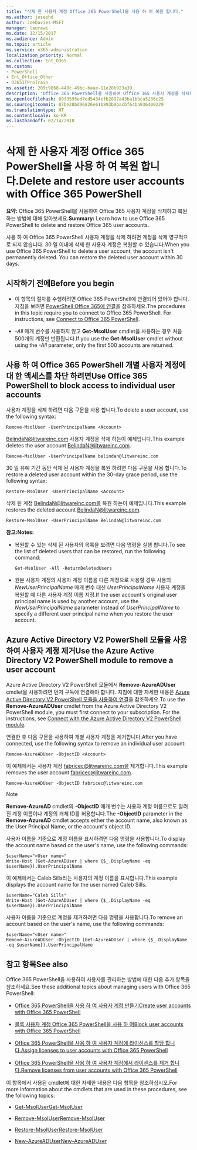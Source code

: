 ```yaml
---
title: "삭제 한 사용자 계정 Office 365 PowerShell을 사용 하 여 복원 합니다."
ms.author: josephd
author: JoeDavies-MSFT
manager: laurawi
ms.date: 12/15/2017
ms.audience: Admin
ms.topic: article
ms.service: o365-administration
localization_priority: Normal
ms.collection: Ent_O365
ms.custom:
- PowerShell
- Ent_Office_Other
- O365ITProTrain
ms.assetid: 209c9868-448c-49bc-baae-11e28b923a39
description: "Office 365 PowerShell을 사용하여 Office 365 사용자 계정을 삭제하고 복원하는 방법에 대해 알아보세요."
ms.openlocfilehash: 09f3595ed7cd5434efb2897a43ba1bbca5286c25
ms.sourcegitcommit: 07be28bd96826e61b893b9bacbf64ba936400229
ms.translationtype: HT
ms.contentlocale: ko-KR
ms.lasthandoff: 02/14/2018
---
```

# <a name="delete-and-restore-user-accounts-with-office-365-powershell"></a><span data-ttu-id="58e4c-103">삭제 한 사용자 계정 Office 365 PowerShell을 사용 하 여 복원 합니다.</span><span class="sxs-lookup"><span data-stu-id="58e4c-103">Delete and restore user accounts with Office 365 PowerShell</span></span>

<span data-ttu-id="58e4c-104">**요약:** Office 365 PowerShell을 사용하여 Office 365 사용자 계정을 삭제하고 복원하는 방법에 대해 알아보세요.</span><span class="sxs-lookup"><span data-stu-id="58e4c-104">**Summary:**  Learn how to use Office 365 PowerShell to delete and restore Office 365 user accounts.</span></span>
  
<span data-ttu-id="58e4c-p101">사용 하 여 Office 365 PowerShell 사용자 계정을 삭제 하려면 계정을 삭제 영구적으로 되지 않습니다. 30 일 이내에 삭제 한 사용자 계정은 복원할 수 있습니다.</span><span class="sxs-lookup"><span data-stu-id="58e4c-p101">When you use Office 365 PowerShell to delete a user account, the account isn't permanently deleted. You can restore the deleted user account within 30 days.</span></span>
  
## <a name="before-you-begin"></a><span data-ttu-id="58e4c-107">시작하기 전에</span><span class="sxs-lookup"><span data-stu-id="58e4c-107">Before you begin</span></span>

- <span data-ttu-id="58e4c-p102">이 항목의 절차를 수행하려면 Office 365 PowerShell에 연결되어 있어야 합니다. 지침을 보려면 [PowerShell Office 365에 연결](connect-to-office-365-powershell.md)을 참조하세요.</span><span class="sxs-lookup"><span data-stu-id="58e4c-p102">The procedures in this topic require you to connect to Office 365 PowerShell. For instructions, see [Connect to Office 365 PowerShell](connect-to-office-365-powershell.md).</span></span>
    
- <span data-ttu-id="58e4c-110">_-All_ 매개 변수를 사용하지 않고 **Get-MsolUser** cmdlet을 사용하는 경우 처음 500개의 계정만 반환됩니다.</span><span class="sxs-lookup"><span data-stu-id="58e4c-110">If you use the **Get-MsolUser** cmdlet without using the _-All_ parameter, only the first 500 accounts are returned.</span></span>
    
## <a name="use-office-365-powershell-to-block-access-to-individual-user-accounts"></a><span data-ttu-id="58e4c-111">사용 하 여 Office 365 PowerShell 개별 사용자 계정에 대 한 액세스를 차단 하려면</span><span class="sxs-lookup"><span data-stu-id="58e4c-111">Use Office 365 PowerShell to block access to individual user accounts</span></span>
<span data-ttu-id="58e4c-112"><a name="ShortVersion"> </a></span><span class="sxs-lookup"><span data-stu-id="58e4c-112"><a name="ShortVersion"> </a></span></span>

<span data-ttu-id="58e4c-113">사용자 계정을 삭제 하려면 다음 구문을 사용 합니다.</span><span class="sxs-lookup"><span data-stu-id="58e4c-113">To delete a user account, use the following syntax:</span></span>
  
```
Remove-MsolUser -UserPrincipalName <Account>
```

<span data-ttu-id="58e4c-114">BelindaN@litwareinc.com 사용자 계정을 삭제 하는이 예제입니다.</span><span class="sxs-lookup"><span data-stu-id="58e4c-114">This example deletes the user account BelindaN@litwareinc.com.</span></span>
  
```
Remove-MsolUser -UserPrincipalName belindan@litwareinc.com
```

<span data-ttu-id="58e4c-115">30 일 유예 기간 동안 삭제 된 사용자 계정을 복원 하려면 다음 구문을 사용 합니다.</span><span class="sxs-lookup"><span data-stu-id="58e4c-115">To restore a deleted user account within the 30-day grace period, use the following syntax:</span></span>
  
```
Restore-MsolUser -UserPrincipalName <Account>
```

<span data-ttu-id="58e4c-116">삭제 된 계정 BelindaN@litwareinc.com을 복원 하는이 예제입니다.</span><span class="sxs-lookup"><span data-stu-id="58e4c-116">This example restores the deleted account BelindaN@litwareinc.com.</span></span>
  
```
Restore-MsolUser -UserPrincipalName BelindaN@litwareinc.com
```

 <span data-ttu-id="58e4c-117">**참고:**</span><span class="sxs-lookup"><span data-stu-id="58e4c-117">**Notes:**</span></span>
  
- <span data-ttu-id="58e4c-118">복원할 수 있는 삭제 된 사용자의 목록을 보려면 다음 명령을 실행 합니다.</span><span class="sxs-lookup"><span data-stu-id="58e4c-118">To see the list of deleted users that can be restored, run the following command:</span></span>
    
  ```
  Get-MsolUser -All -ReturnDeletedUsers
  ```

- <span data-ttu-id="58e4c-119">원본 사용자 계정의 사용자 계정 이름을 다른 계정으로 사용할 경우 사용의  _NewUserPrincipalName_ 매개 변수 대신 _UserPrincipalName_ 사용자 계정을 복원할 때 다른 사용자 계정 이름 지정.</span><span class="sxs-lookup"><span data-stu-id="58e4c-119">If the user account's original user principal name is used by another account, use the  _NewUserPrincipalName_ parameter instead of _UserPrincipalName_ to specify a different user principal name when you restore the user account.</span></span>
    
## <a name="use-the-azure-active-directory-v2-powershell-module-to-remove-a-user-account"></a><span data-ttu-id="58e4c-120">Azure Active Directory V2 PowerShell 모듈을 사용하여 사용자 계정 제거</span><span class="sxs-lookup"><span data-stu-id="58e4c-120">Use the Azure Active Directory V2 PowerShell module to remove a user account</span></span>
<span data-ttu-id="58e4c-121"><a name="ShortVersion"> </a></span><span class="sxs-lookup"><span data-stu-id="58e4c-121"><a name="ShortVersion"> </a></span></span>

<span data-ttu-id="58e4c-p103">Azure Active Directory V2 PowerShell 모듈에서 **Remove-AzureADUser** cmdlet을 사용하려면 먼저 구독에 연결해야 합니다. 지침에 대한 자세한 내용은 [Azure Active Directory V2 PowerShell 모듈을 사용하여 연결](https://go.microsoft.com/fwlink/?linkid=842218)을 참조하세요.</span><span class="sxs-lookup"><span data-stu-id="58e4c-p103">To use the **Remove-AzureADUser** cmdlet from the Azure Active Directory V2 PowerShell module, you must first connect to your subscription. For the instructions, see [Connect with the Azure Active Directory V2 PowerShell module](https://go.microsoft.com/fwlink/?linkid=842218).</span></span>
  
<span data-ttu-id="58e4c-124">연결한 후 다음 구문을 사용하여 개별 사용자 계정을 제거합니다.</span><span class="sxs-lookup"><span data-stu-id="58e4c-124">After you have connected, use the following syntax to remove an individual user account:</span></span>
  
```
Remove-AzureADUser -ObjectID <Account>
```

<span data-ttu-id="58e4c-125">이 예제에서는 사용자 계정 fabricec@litwareinc.com을 제거합니다.</span><span class="sxs-lookup"><span data-stu-id="58e4c-125">This example removes the user account fabricec@litwareinc.com.</span></span>
  
```
Remove-AzureADUser -ObjectID fabricec@litwareinc.com
```

> [!NOTE]
> <span data-ttu-id="58e4c-126">**Remove-AzureAD** cmdlet의 **-ObjectID** 매개 변수는 사용자 계정 이름으로도 알려진 계정 이름이나 계정의 개체 ID를 허용합니다.</span><span class="sxs-lookup"><span data-stu-id="58e4c-126">The **-ObjectID** parameter in the **Remove-AzureAD** cmdlet accepts either the account name, also known as the User Principal Name, or the account's object ID.</span></span>
  
<span data-ttu-id="58e4c-127">사용자 이름을 기준으로 계정 이름을 표시하려면 다음 명령을 사용합니다.</span><span class="sxs-lookup"><span data-stu-id="58e4c-127">To display the account name based on the user's name, use the following commands:</span></span>
  
```
$userName="<User name>"
Write-Host (Get-AzureADUser | where {$_.DisplayName -eq $userName}).UserPrincipalName
```

<span data-ttu-id="58e4c-128">이 예제에서는 Caleb Sills라는 사용자의 계정 이름을 표시합니다.</span><span class="sxs-lookup"><span data-stu-id="58e4c-128">This example displays the account name for the user named Caleb Sills.</span></span>
  
```
$userName="Caleb Sills"
Write-Host (Get-AzureADUser | where {$_.DisplayName -eq $userName}).UserPrincipalName
```

<span data-ttu-id="58e4c-129">사용자 이름을 기준으로 계정을 제거하려면 다음 명령을 사용합니다.</span><span class="sxs-lookup"><span data-stu-id="58e4c-129">To remove an account based on the user's name, use the following commands:</span></span>
  
```
$userName="<User name>"
Remove-AzureADUser -ObjectID (Get-AzureADUser | where {$_.DisplayName -eq $userName}).UserPrincipalName
```

## <a name="see-also"></a><span data-ttu-id="58e4c-130">참고 항목</span><span class="sxs-lookup"><span data-stu-id="58e4c-130">See also</span></span>
<span data-ttu-id="58e4c-131"><a name="SeeAlso"> </a></span><span class="sxs-lookup"><span data-stu-id="58e4c-131"><a name="SeeAlso"> </a></span></span>

<span data-ttu-id="58e4c-132">Office 365 PowerShell을 사용하여 사용자를 관리하는 방법에 대한 다음 추가 항목을 참조하세요.</span><span class="sxs-lookup"><span data-stu-id="58e4c-132">See these additional topics about managing users with Office 365 PowerShell:</span></span>
  
- [<span data-ttu-id="58e4c-133">Office 365 PowerShell을 사용 하 여 사용자 계정 만들기</span><span class="sxs-lookup"><span data-stu-id="58e4c-133">Create user accounts with Office 365 PowerShell</span></span>](create-user-accounts-with-office-365-powershell.md)
    
- [<span data-ttu-id="58e4c-134">블록 사용자 계정 Office 365 PowerShell을 사용 하 여</span><span class="sxs-lookup"><span data-stu-id="58e4c-134">Block user accounts with Office 365 PowerShell</span></span>](block-user-accounts-with-office-365-powershell.md)
    
- [<span data-ttu-id="58e4c-135">Office 365 PowerShell을 사용 하 여 사용자 계정에 라이선스를 할당 합니다.</span><span class="sxs-lookup"><span data-stu-id="58e4c-135">Assign licenses to user accounts with Office 365 PowerShell</span></span>](assign-licenses-to-user-accounts-with-office-365-powershell.md)
    
- [<span data-ttu-id="58e4c-136">Office 365 PowerShell을 사용 하 여 사용자 계정에서 라이센스를 제거 합니다.</span><span class="sxs-lookup"><span data-stu-id="58e4c-136">Remove licenses from user accounts with Office 365 PowerShell</span></span>](remove-licenses-from-user-accounts-with-office-365-powershell.md)
    
<span data-ttu-id="58e4c-137">이 항목에서 사용된 cmdlet에 대한 자세한 내용은 다음 항목을 참조하십시오.</span><span class="sxs-lookup"><span data-stu-id="58e4c-137">For more information about the cmdlets that are used in these procedures, see the following topics:</span></span>
  
- [<span data-ttu-id="58e4c-138">Get-MsolUser</span><span class="sxs-lookup"><span data-stu-id="58e4c-138">Get-MsolUser</span></span>](https://go.microsoft.com/fwlink/p/?LinkId=691543)
    
- [<span data-ttu-id="58e4c-139">Remove-MsolUser</span><span class="sxs-lookup"><span data-stu-id="58e4c-139">Remove-MsolUser</span></span>](https://go.microsoft.com/fwlink/p/?LinkId=691636)
    
- [<span data-ttu-id="58e4c-140">Restore-MsolUser</span><span class="sxs-lookup"><span data-stu-id="58e4c-140">Restore-MsolUser</span></span>](https://go.microsoft.com/fwlink/p/?LinkId=691637)
    
- [<span data-ttu-id="58e4c-141">New-AzureADUser</span><span class="sxs-lookup"><span data-stu-id="58e4c-141">New-AzureADUser</span></span>](https://docs.microsoft.com/powershell/module/azuread/new-azureaduser?view=azureadps-2.0)
    

